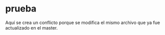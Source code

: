 # prueba

Aquí se crea un conflicto porque se modifica el mismo archivo que ya fue actualizado en el master.

